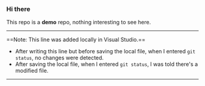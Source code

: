 ### Hi there

This repo is a **demo** repo, nothing interesting to see here.

---

==Note: This line was added locally in Visual Studio.==
- After writing this line but before saving the local file,
	when I entered `git status`, no changes were detected.
- After saving the local file,
	when I entered `git status`, I was told there's a modified file.

---
